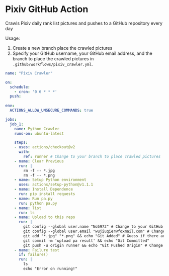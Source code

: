 # Pixiv GitHub Action
Crawls Pixiv daily rank list pictures and pushes to a GitHub repository every day

Usage: 
1. Create a new branch place the crawled pictures
2. Specify your GitHub username, your GitHub email address, and the branch to place the crawled pictures in ```.github/workflows/pixiv_crawler.yml```.
```yaml
name: "Pixiv Crawler"

on:
  schedule:
    - cron: '0 6 * * *'  
  push:
  
env:
  ACTIONS_ALLOW_UNSECURE_COMMANDS: true

jobs:
  job_1:
    name: Python Crawler
    runs-on: ubuntu-latest

    steps:
    - uses: actions/checkout@v2
      with:
        ref: runner # Change to your branch to place crawled pictures
    - name: Clear Previous
      run: |
        rm -f -- *.jpg
        rm -f -- *.png
    - name: Setup Python environment
      uses: actions/setup-python@v1.1.1 
    - name: Install Dependence
      run: pip install requests
    - name: Run pa.py
      run: python pa.py
    - name: list
      run: ls
    - name: Upload to this repo
      run: |
        git config --global user.name "No5972" # Change to your GitHub user name
        git config --global user.email "wujiuqier@foxmail.com" # Change to your GitHub email address
        git add "*.jpg" "*.png" && echo "Git Added" # Guess if there are any other types of pictures - Ref: https://stackoverflow.com/questions/25083290/git-add-error-unknown-switch
        git commit -m 'upload pa result' && echo "Git Committed"
        git push -u origin runner && echo "Git Pushed Origin" # Change to your branch to place crawled pictures
    - name: Failure test
      if: failure()
      run: | 
        ls
        echo "Error on running!"
```



